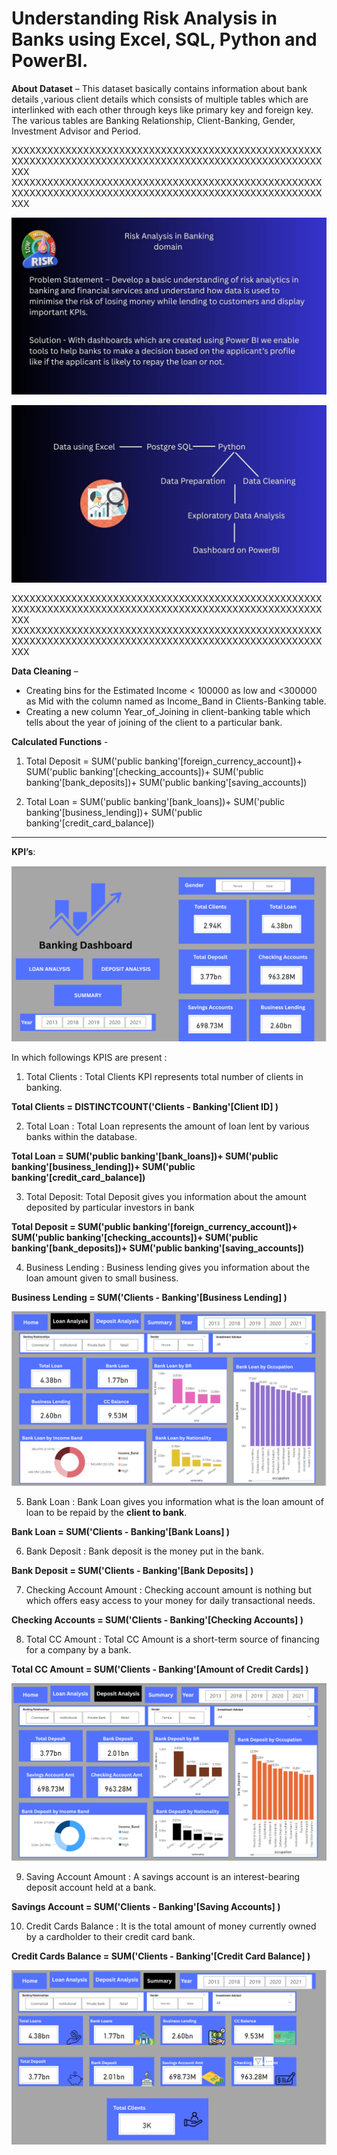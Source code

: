 # Understanding Risk Analysis in Banks using Excel, SQL, Python and PowerBI.


**About Dataset** – 
This dataset basically contains information about bank details ,various client details which consists of multiple tables which are interlinked with each other through keys like primary key and foreign key.
The various tables are Banking Relationship, Client-Banking, Gender, Investment Advisor and Period.

XXXXXXXXXXXXXXXXXXXXXXXXXXXXXXXXXXXXXXXXXXXXXXXXXXXXXXXXXXXXXXXXXXXXXXXXXXXXXXXXXXXXXXXXXXXXXXXXXXXXXXXXXXX
XXXXXXXXXXXXXXXXXXXXXXXXXXXXXXXXXXXXXXXXXXXXXXXXXXXXXXXXXXXXXXXXXXXXXXXXXXXXXXXXXXXXXXXXXXXXXXXXXXXXXXXXXXX

![Overview](https://github.com/AniW-codes/risk_analysis_Banking/blob/main/1.jpg)


![ETL Process](https://github.com/AniW-codes/risk_analysis_Banking/blob/main/2.jpg)

XXXXXXXXXXXXXXXXXXXXXXXXXXXXXXXXXXXXXXXXXXXXXXXXXXXXXXXXXXXXXXXXXXXXXXXXXXXXXXXXXXXXXXXXXXXXXXXXXXXXXXXXXXX
XXXXXXXXXXXXXXXXXXXXXXXXXXXXXXXXXXXXXXXXXXXXXXXXXXXXXXXXXXXXXXXXXXXXXXXXXXXXXXXXXXXXXXXXXXXXXXXXXXXXXXXXXXX


**Data Cleaning** –
- Creating bins for the Estimated Income < 100000 as low and <300000 as Mid with the column named as Income_Band in Clients-Banking table.
- Creating a new column Year_of_Joining in client-banking table which tells about the year of joining of the client to a particular bank.

**Calculated Functions** - 
1. Total Deposit = SUM('public banking'[foreign_currency_account])+
                SUM('public banking'[checking_accounts])+
                 SUM('public banking'[bank_deposits])+
                 SUM('public banking'[saving_accounts])

2. Total Loan = SUM('public banking'[bank_loans])+
              SUM('public banking'[business_lending])+
             SUM('public banking'[credit_card_balance])   

--------------------------------------------------------------------


**KPI’s**: 

![KPI - 1](https://github.com/AniW-codes/risk_analysis_Banking/blob/main/B1.png)


In which followings KPIS are present :

1. Total Clients : Total Clients KPI represents total number of clients in banking.


**Total Clients = DISTINCTCOUNT('Clients - Banking'[Client ID] )**



2. Total Loan : Total Loan represents the amount of loan lent by various banks within the database.


**Total Loan = SUM('public banking'[bank_loans])+
              SUM('public banking'[business_lending])+
             SUM('public banking'[credit_card_balance])**



3. Total Deposit: Total Deposit gives you information about the amount deposited by particular investors in bank

**Total Deposit = SUM('public banking'[foreign_currency_account])+
                SUM('public banking'[checking_accounts])+
                 SUM('public banking'[bank_deposits])+
                 SUM('public banking'[saving_accounts])**


4. Business Lending : Business lending gives you information about the loan amount given to small business.

**Business Lending = SUM('Clients - Banking'[Business Lending] )**



![KPI - Loan Analysis](https://github.com/AniW-codes/risk_analysis_Banking/blob/main/B2.png)


5. Bank Loan : Bank Loan gives you information what is the loan amount of loan to be repaid by the **client to bank**.

**Bank Loan = SUM('Clients - Banking'[Bank Loans] )**



6. Bank Deposit : Bank deposit is the money put in the bank.

**Bank Deposit = SUM('Clients - Banking'[Bank Deposits] )**



7. Checking Account Amount : Checking account amount  is nothing but which offers easy access to your money for daily transactional needs.


**Checking Accounts = SUM('Clients - Banking'[Checking Accounts] )**



8. Total CC Amount : Total CC Amount is a short-term source of financing for a company by a bank.


**Total CC Amount = SUM('Clients - Banking'[Amount of Credit Cards] )**

![KPI - Deposit Analysis](https://github.com/AniW-codes/risk_analysis_Banking/blob/main/B3.png)


9. Saving Account Amount : A savings account is an interest-bearing deposit account held at a bank.


**Savings Account = SUM('Clients - Banking'[Saving Accounts] )**


10. Credit Cards Balance : It is the total amount of money currently owned by a cardholder to their credit card bank.



**Credit Cards Balance = SUM('Clients - Banking'[Credit Card Balance] )**

![KPI - Summary](https://github.com/AniW-codes/risk_analysis_Banking/blob/main/B4.png)

